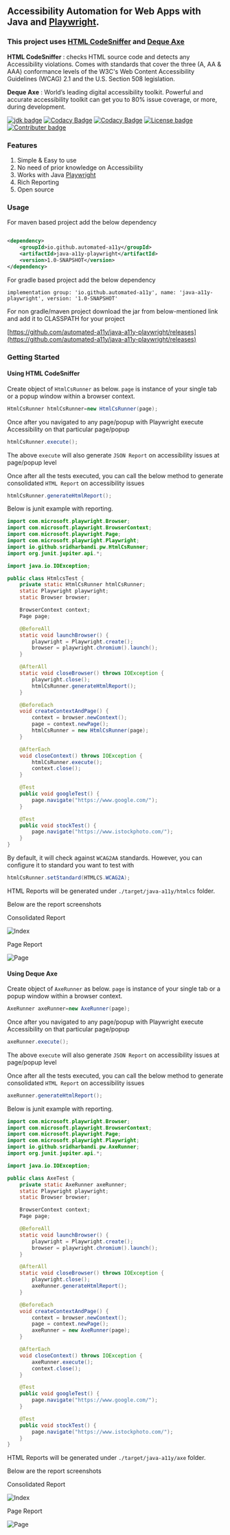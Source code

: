 ## Accessibility Automation for Web Apps with Java and [Playwright](https://playwright.dev/).

### This project uses [HTML CodeSniffer](https://squizlabs.github.io/HTML_CodeSniffer/) and [Deque Axe](https://www.deque.com/)

**HTML CodeSniffer** : checks HTML source code and detects any Accessibility violations. Comes with standards that cover
the three (A, AA & AAA) conformance levels of the W3C's Web Content Accessibility Guidelines (WCAG) 2.1 and the U.S.
Section 508 legislation.

**Deque Axe** : World’s leading digital accessibility toolkit. Powerful and accurate accessibility toolkit can get you
to 80% issue coverage, or more, during development.

[![jdk badge](https://img.shields.io/badge/jdk-8-green.svg)](http://www.oracle.com/technetwork/java/javase/downloads/index.html)
[![Codacy Badge](https://app.codacy.com/project/badge/Grade/14bf5ccecfb74e7b8a1e4dda85241e32)](https://www.codacy.com/gh/automated-a11y/java-a11y-playwright/dashboard?utm_source=github.com&amp;utm_medium=referral&amp;utm_content=automated-a11y/java-a11y-playwright&amp;utm_campaign=Badge_Grade)
[![Codacy Badge](https://app.codacy.com/project/badge/Coverage/14bf5ccecfb74e7b8a1e4dda85241e32)](https://www.codacy.com/gh/automated-a11y/java-a11y-playwright/dashboard?utm_source=github.com&utm_medium=referral&utm_content=automated-a11y/java-a11y-playwright&utm_campaign=Badge_Coverage)
[![License badge](https://img.shields.io/badge/license-MIT-blue.svg)](https://opensource.org/licenses/MIT)
[![Contributer badge](https://img.shields.io/github/contributors/automated-a11y/java-a11y-playwright.svg)](https://github.com/automated-a11y/java-a11y-playwright/graphs/contributors)

### Features

1. Simple & Easy to use
2. No need of prior knowledge on Accessibility
3. Works with Java [Playwright](https://playwright.dev/)
4. Rich Reporting
5. Open source

### Usage

For maven based project add the below dependency

```xml

<dependency>
    <groupId>io.github.automated-a11y</groupId>
    <artifactId>java-a11y-playwright</artifactId>
    <version>1.0-SNAPSHOT</version>
</dependency>
```

For gradle based project add the below dependency

```
implementation group: 'io.github.automated-a11y', name: 'java-a11y-playwright', version: '1.0-SNAPSHOT'
```

For non gradle/maven project download the jar from below-mentioned link and add it to CLASSPATH for your project

[https://github.com/automated-a11y/java-a11y-playwright/releases](https://github.com/automated-a11y/java-a11y-playwright/releases)

### Getting Started

#### Using HTML CodeSniffer

Create object of `HtmlCsRunner` as below. `page` is instance of your single tab or a popup window within a browser
context.

```java
HtmlCsRunner htmlCsRunner=new HtmlCsRunner(page);
```

Once after you navigated to any page/popup with Playwright execute Accessibility on that particular page/popup

```java
htmlCsRunner.execute();
```

The above `execute` will also generate `JSON Report` on accessibility issues at page/popup level

Once after all the tests executed, you can call the below method to generate consolidated `HTML Report` on accessibility
issues

```java
htmlCsRunner.generateHtmlReport();
```

Below is junit example with reporting.

```java
import com.microsoft.playwright.Browser;
import com.microsoft.playwright.BrowserContext;
import com.microsoft.playwright.Page;
import com.microsoft.playwright.Playwright;
import io.github.sridharbandi.pw.HtmlCsRunner;
import org.junit.jupiter.api.*;

import java.io.IOException;

public class HtmlcsTest {
    private static HtmlCsRunner htmlCsRunner;
    static Playwright playwright;
    static Browser browser;

    BrowserContext context;
    Page page;

    @BeforeAll
    static void launchBrowser() {
        playwright = Playwright.create();
        browser = playwright.chromium().launch();
    }

    @AfterAll
    static void closeBrowser() throws IOException {
        playwright.close();
        htmlCsRunner.generateHtmlReport();
    }

    @BeforeEach
    void createContextAndPage() {
        context = browser.newContext();
        page = context.newPage();
        htmlCsRunner = new HtmlCsRunner(page);
    }

    @AfterEach
    void closeContext() throws IOException {
        htmlCsRunner.execute();
        context.close();
    }

    @Test
    public void googleTest() {
        page.navigate("https://www.google.com/");
    }

    @Test
    public void stockTest() {
        page.navigate("https://www.istockphoto.com/");
    }
}
```

By default, it will check against `WCAG2AA` standards. However, you can configure it to standard you want to test with

```java
htmlCsRunner.setStandard(HTMLCS.WCAG2A);
```

HTML Reports will be generated under `./target/java-a11y/htmlcs` folder.

Below are the report screenshots

Consolidated Report

![Index](/readme/htmlcs_index.png)

Page Report

![Page](/readme/htmlcs_page.png)

#### Using Deque Axe

Create object of `AxeRunner` as below. `page` is instance of your single tab or a popup window within a browser context.

```java
AxeRunner axeRunner=new AxeRunner(page);
```

Once after you navigated to any page/popup with Playwright execute Accessibility on that particular page/popup

```java
axeRunner.execute();
```

The above `execute` will also generate `JSON Report` on accessibility issues at page/popup level

Once after all the tests executed, you can call the below method to generate consolidated `HTML Report` on accessibility
issues

```java
axeRunner.generateHtmlReport();
```

Below is junit example with reporting.

```java
import com.microsoft.playwright.Browser;
import com.microsoft.playwright.BrowserContext;
import com.microsoft.playwright.Page;
import com.microsoft.playwright.Playwright;
import io.github.sridharbandi.pw.AxeRunner;
import org.junit.jupiter.api.*;

import java.io.IOException;

public class AxeTest {
    private static AxeRunner axeRunner;
    static Playwright playwright;
    static Browser browser;

    BrowserContext context;
    Page page;

    @BeforeAll
    static void launchBrowser() {
        playwright = Playwright.create();
        browser = playwright.chromium().launch();
    }

    @AfterAll
    static void closeBrowser() throws IOException {
        playwright.close();
        axeRunner.generateHtmlReport();
    }

    @BeforeEach
    void createContextAndPage() {
        context = browser.newContext();
        page = context.newPage();
        axeRunner = new AxeRunner(page);
    }

    @AfterEach
    void closeContext() throws IOException {
        axeRunner.execute();
        context.close();
    }

    @Test
    public void googleTest() {
        page.navigate("https://www.google.com/");
    }

    @Test
    public void stockTest() {
        page.navigate("https://www.istockphoto.com/");
    }
}
```

HTML Reports will be generated under `./target/java-a11y/axe` folder.

Below are the report screenshots

Consolidated Report

![Index](/readme/axe_index.png)

Page Report

![Page](/readme/axe_page.png)
